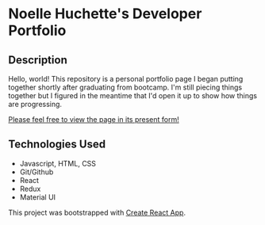 # Noelle Huchette's Developer Portfolio

## Description
Hello, world! This repository is a personal portfolio page I began putting together shortly after graduating from bootcamp. I'm still piecing things together but I figured in the meantime that I'd open it up to show how things are progressing.

[Please feel free to view the page in its present form!](https://noellehuchette.dev/)
## Technologies Used
- Javascript, HTML, CSS
- Git/Github
- React
- Redux
- Material UI


This project was bootstrapped with [Create React App](https://github.com/facebook/create-react-app).
